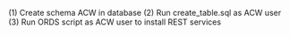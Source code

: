 (1) Create schema ACW in database
(2) Run create_table.sql as ACW user
(3) Run ORDS script as ACW user to install REST services
